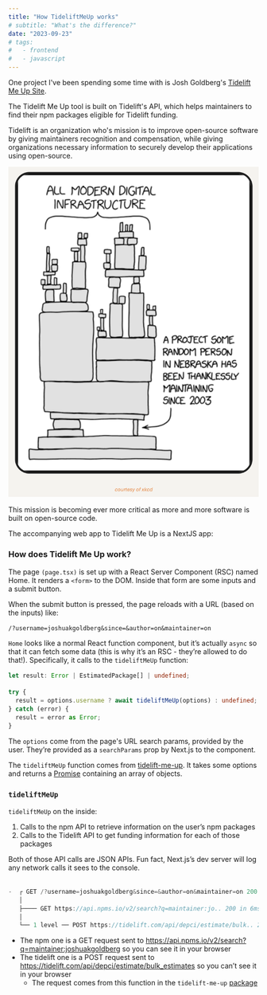 ```yaml
---
title: "How TideliftMeUp works"
# subtitle: "What's the difference?"
date: "2023-09-23"
# tags:
#   - frontend
#   - javascript
---
```


One project I've been spending some time with is Josh Goldberg's [Tidelift Me Up Site](https://github.com/JoshuaKGoldberg/tidelift-me-up-site).

The Tidelift Me Up tool is built on Tidelift's API, which helps maintainers to find their npm packages eligible for Tidelift funding.

Tidelift is an organization who's mission is to improve open-source software by giving maintainers recognition and compensation, while giving organizations necessary information to securely develop their applications using open-source.

![Dependency](./../public/images/opensource.png "Someday ImageMagick will finally break for good and we'll have a long period of scrambling as we try to reassemble civilization from the rubble.")

This mission is becoming ever more critical as more and more software is built on open-source code.

The accompanying web app to Tidelift Me Up is a NextJS app:

### How does Tidelift Me Up work?

The page `(page.tsx)` is set up with a React Server Component (RSC) named Home. It renders a `<form>` to the DOM. Inside that form are some inputs and a submit button.

When the submit button is pressed, the page reloads with a URL (based on the inputs) like:

```tsx
/?username=joshuakgoldberg&since=&author=on&maintainer=on
```

`Home` looks like a normal React function component, but it’s actually `async` so that it can fetch some data (this is why it’s an RSC - they’re allowed to do that!). Specifically, it calls to the `tideliftMeUp` function:

```ts
let result: Error | EstimatedPackage[] | undefined;

try {
  result = options.username ? await tideliftMeUp(options) : undefined;
} catch (error) {
  result = error as Error;
}
```

The `options` come from the page's URL search params, provided by the user. They’re provided as a `searchParams` prop by Next.js to the component.

The `tideliftMeUp` function comes from [tidelift-me-up](https://github.com/JoshuaKGoldberg/tidelift-me-up). It takes some options and returns a [Promise](https://developer.mozilla.org/en-US/docs/Web/JavaScript/Reference/Global_Objects/Promise) containing an array of objects.

### `tideliftMeUp`

`tideliftMeUp` on the inside:

1. Calls to the npm API to retrieve information on the user’s npm packages
2. Calls to the Tidelift API to get funding information for each of those packages

Both of those API calls are JSON APIs. Fun fact, Next.js’s dev server will log any network calls it sees to the console.

```ts

-  ┌ GET /?username=joshuakgoldberg&since=&author=on&maintainer=on 200 in 33ms
   │
   ├──── GET https://api.npms.io/v2/search?q=maintainer:jo.. 200 in 6ms (cache: HIT)
   │
   └── 1 level ── POST https://tidelift.com/api/depci/estimate/bulk.. 200 in 1ms (cache: HIT)

```

- The npm one is a GET request sent to https://api.npms.io/v2/search?q=maintainer:joshuakgoldberg so you can see it in your browser
- The tidelift one is a POST request sent to https://tidelift.com/api/depci/estimate/bulk_estimates so you can’t see it in your browser
  - The request comes from this function in the `tidelift-me-up` [package](https://github.com/JoshuaKGoldberg/tidelift-me-up/blob/4d905b40bd161cc56ecbafadfa4c32c5dda8ec44/src/getPackageEstimates.ts#L8)
